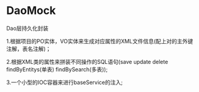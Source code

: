 DaoMock
=====================
Dao层持久化封装

1.根据项目的PO实体，VO实体来生成对应属性的XML文件信息(配上对的主外键注解，表名注解)；

2.根据XML类的属性来拼装不同操作的SQL语句(save update delete findByEntitys(单表) findBySearch(多表));

3.一个小型的IOC容器来进行baseService的注入;
